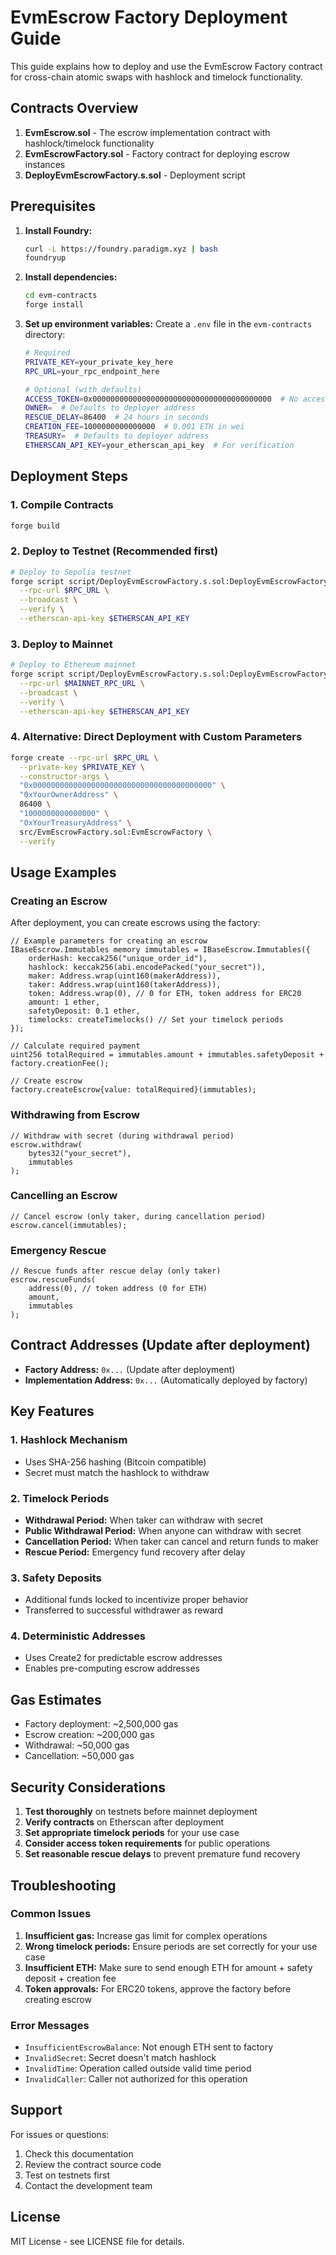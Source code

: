 # EvmEscrow Factory Deployment Guide

This guide explains how to deploy and use the EvmEscrow Factory contract for cross-chain atomic swaps with hashlock and timelock functionality.

## Contracts Overview

1. **EvmEscrow.sol** - The escrow implementation contract with hashlock/timelock functionality
2. **EvmEscrowFactory.sol** - Factory contract for deploying escrow instances
3. **DeployEvmEscrowFactory.s.sol** - Deployment script

## Prerequisites

1. **Install Foundry:**
   ```bash
   curl -L https://foundry.paradigm.xyz | bash
   foundryup
   ```

2. **Install dependencies:**
   ```bash
   cd evm-contracts
   forge install
   ```

3. **Set up environment variables:**
   Create a `.env` file in the `evm-contracts` directory:
   ```bash
   # Required
   PRIVATE_KEY=your_private_key_here
   RPC_URL=your_rpc_endpoint_here

   # Optional (with defaults)
   ACCESS_TOKEN=0x0000000000000000000000000000000000000000  # No access token requirement
   OWNER=  # Defaults to deployer address
   RESCUE_DELAY=86400  # 24 hours in seconds
   CREATION_FEE=1000000000000000  # 0.001 ETH in wei
   TREASURY=  # Defaults to deployer address
   ETHERSCAN_API_KEY=your_etherscan_api_key  # For verification
   ```

## Deployment Steps

### 1. Compile Contracts

```bash
forge build
```

### 2. Deploy to Testnet (Recommended first)

```bash
# Deploy to Sepolia testnet
forge script script/DeployEvmEscrowFactory.s.sol:DeployEvmEscrowFactory \
  --rpc-url $RPC_URL \
  --broadcast \
  --verify \
  --etherscan-api-key $ETHERSCAN_API_KEY
```

### 3. Deploy to Mainnet

```bash
# Deploy to Ethereum mainnet
forge script script/DeployEvmEscrowFactory.s.sol:DeployEvmEscrowFactory \
  --rpc-url $MAINNET_RPC_URL \
  --broadcast \
  --verify \
  --etherscan-api-key $ETHERSCAN_API_KEY
```

### 4. Alternative: Direct Deployment with Custom Parameters

```bash
forge create --rpc-url $RPC_URL \
  --private-key $PRIVATE_KEY \
  --constructor-args \
  "0x0000000000000000000000000000000000000000" \
  "0xYourOwnerAddress" \
  86400 \
  "1000000000000000" \
  "0xYourTreasuryAddress" \
  src/EvmEscrowFactory.sol:EvmEscrowFactory \
  --verify
```

## Usage Examples

### Creating an Escrow

After deployment, you can create escrows using the factory:

```solidity
// Example parameters for creating an escrow
IBaseEscrow.Immutables memory immutables = IBaseEscrow.Immutables({
    orderHash: keccak256("unique_order_id"),
    hashlock: keccak256(abi.encodePacked("your_secret")), 
    maker: Address.wrap(uint160(makerAddress)),
    taker: Address.wrap(uint160(takerAddress)),
    token: Address.wrap(0), // 0 for ETH, token address for ERC20
    amount: 1 ether,
    safetyDeposit: 0.1 ether,
    timelocks: createTimelocks() // Set your timelock periods
});

// Calculate required payment
uint256 totalRequired = immutables.amount + immutables.safetyDeposit + factory.creationFee();

// Create escrow
factory.createEscrow{value: totalRequired}(immutables);
```

### Withdrawing from Escrow

```solidity
// Withdraw with secret (during withdrawal period)
escrow.withdraw(
    bytes32("your_secret"), 
    immutables
);
```

### Cancelling an Escrow

```solidity
// Cancel escrow (only taker, during cancellation period)
escrow.cancel(immutables);
```

### Emergency Rescue

```solidity
// Rescue funds after rescue delay (only taker)
escrow.rescueFunds(
    address(0), // token address (0 for ETH)
    amount,
    immutables
);
```

## Contract Addresses (Update after deployment)

- **Factory Address:** `0x...` (Update after deployment)
- **Implementation Address:** `0x...` (Automatically deployed by factory)

## Key Features

### 1. Hashlock Mechanism
- Uses SHA-256 hashing (Bitcoin compatible)
- Secret must match the hashlock to withdraw

### 2. Timelock Periods
- **Withdrawal Period:** When taker can withdraw with secret
- **Public Withdrawal Period:** When anyone can withdraw with secret
- **Cancellation Period:** When taker can cancel and return funds to maker
- **Rescue Period:** Emergency fund recovery after delay

### 3. Safety Deposits
- Additional funds locked to incentivize proper behavior
- Transferred to successful withdrawer as reward

### 4. Deterministic Addresses
- Uses Create2 for predictable escrow addresses
- Enables pre-computing escrow addresses

## Gas Estimates

- Factory deployment: ~2,500,000 gas
- Escrow creation: ~200,000 gas
- Withdrawal: ~50,000 gas
- Cancellation: ~50,000 gas

## Security Considerations

1. **Test thoroughly** on testnets before mainnet deployment
2. **Verify contracts** on Etherscan after deployment
3. **Set appropriate timelock periods** for your use case
4. **Consider access token requirements** for public operations
5. **Set reasonable rescue delays** to prevent premature fund recovery

## Troubleshooting

### Common Issues

1. **Insufficient gas:** Increase gas limit for complex operations
2. **Wrong timelock periods:** Ensure periods are set correctly for your use case
3. **Insufficient ETH:** Make sure to send enough ETH for amount + safety deposit + creation fee
4. **Token approvals:** For ERC20 tokens, approve the factory before creating escrow

### Error Messages

- `InsufficientEscrowBalance`: Not enough ETH sent to factory
- `InvalidSecret`: Secret doesn't match hashlock
- `InvalidTime`: Operation called outside valid time period
- `InvalidCaller`: Caller not authorized for this operation

## Support

For issues or questions:
1. Check this documentation
2. Review the contract source code
3. Test on testnets first
4. Contact the development team

## License

MIT License - see LICENSE file for details.
